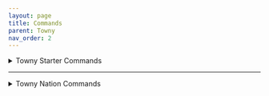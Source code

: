 ```yaml
---
layout: page
title: Commands
parent: Towny
nav_order: 2
---
```


<details>
<summary> Towny Starter Commands</summary>

<summary>/t new [Name]</summary>
Creates a New Town.

<summary>/t invite [player]</summary>
Invites your selected player into your town.

<summary>/t kick [player]</summary>
Kicks your selected player from your town.

- **/t new [name]**

  - Creates a New Town 

- **/t invite [username]**

  - Invites your selected player into your town.

- **/t kick [username]**

   - Kicks your selected player from your town.

- **/t spawn**

  - Teleports you to your town's spawnpoint.

- **/t [Town Name]**

  - Displays general town information.

- **/t list**

  - Lists all towns currently ingame.

- **/t claim**

  - Automatically Claims the Chunk you are currently in.

- **/t unclaim**

  - Automatically Unclaims the Chunk you are currently in.

- **/t deposit [integer]**

  - Deposits a set amount of your money into your town bank.

- **/t withdraw [integer]**

  - Withdraws a set amount of money from your town bank.

- **/t buy bonus [amount]**

  - Purchases your town a set amount of extra townblocks.

- **/t delete [Town Name]**

  - Deletes the Town you are currently in.

- **/t reslist**

  - Displays your town's current residents.

</details>

---

<details>
<summary> Towny Nation Commands </summary>
+<br>

- **/n new [Name]**

   - Automatically creates a new nation with your set name, sets your town as the capital.

- **/n list**

   - Displays all current nations ingame.

- **/n online**

   - Displays the current residents online in your nation.

- **/n**

   - Displays basic info for your nation.

- **/n [Name]**

   - Displays information for the selected nation.

- **/n invite [Town Name]**

   - Sends your selected town an invite to join your nation.

- **/n kick [Town Name]**

   - Kicks the selected town from your nation.

- **/n deposit [interger]**

   - Deposits a set amount of money into your nation's bank.

- **/n withdraw [integer]**

   - Withdraws a set amount of money from your nation's bank.

- **/n ally add [Nation]**

   - Sends your selected nation an allyship request.

- **/n ally remove [Nation]**

   - Removes the selected nation from your alliances.

- **/n allylist**

   - Display's your nation's ally list.

</details>
